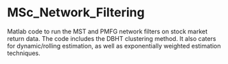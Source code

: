 # MSc_Network_Filtering
Matlab code to run the MST and PMFG network filters on stock market return data. The code includes the DBHT clustering method. It also caters for dynamic/rolling estimation, as well as exponentially weighted estimation techniques.

